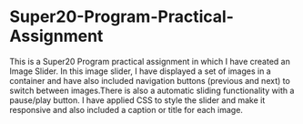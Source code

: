 # Super20-Program-Practical-Assignment
This is a Super20 Program practical assignment in which I have created an Image Slider.
In this image slider, I have displayed a set of images in a container and have also included navigation buttons (previous and next) to switch between images.There is also a automatic sliding functionality with a pause/play button.
I have applied CSS to style the slider and make it responsive and also included a caption or title for each image.
